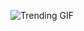 
<!-- GIF_SECTION -->
![Trending GIF](https://media3.giphy.com/media/v1.Y2lkPThiYjIxNzcyY3BzNDM0OW5iczl5cWgzOThuNHQwNWJtZDljaGxneXFtNHl2cnZmMyZlcD12MV9naWZzX3NlYXJjaCZjdD1n/l1Avz2eLA4YdEym3u/giphy.gif)
<!-- END_GIF_SECTION -->
